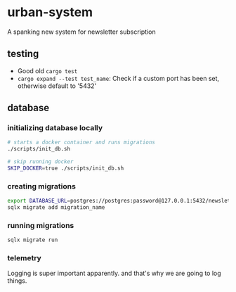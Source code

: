 # urban-system

A spanking new system for newsletter subscription

## testing

* Good old `cargo test`
* `cargo expand --test test_name`: Check if a custom port has been set, otherwise default to '5432'

## database
### initializing database locally
```bash
# starts a docker container and runs migrations
./scripts/init_db.sh

# skip running docker
SKIP_DOCKER=true ./scripts/init_db.sh
```

### creating migrations
```bash
export DATABASE_URL=postgres://postgres:password@127.0.0.1:5432/newsletter
sqlx migrate add migration_name
```
### running migrations
```bash
sqlx migrate run
```
### telemetry
Logging is super important apparently. and that's why we are going to log things.